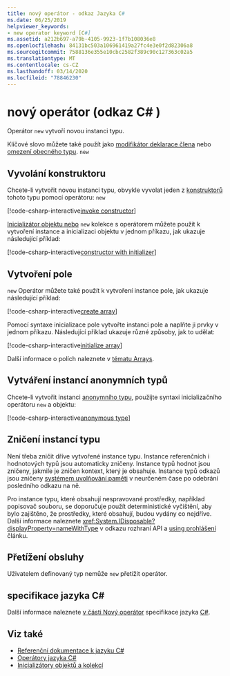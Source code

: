 ```yaml
---
title: nový operátor - odkaz Jazyka C#
ms.date: 06/25/2019
helpviewer_keywords:
- new operator keyword [C#]
ms.assetid: a212b697-a79b-4105-9923-1f7b108036e8
ms.openlocfilehash: 84131bc503a106961419a27fc4e3e0f2d82306a8
ms.sourcegitcommit: 7588136e355e10cbc2582f389c90c127363c02a5
ms.translationtype: MT
ms.contentlocale: cs-CZ
ms.lasthandoff: 03/14/2020
ms.locfileid: "78846230"
---
```

# <a name="new-operator-c-reference"></a>nový operátor (odkaz C# )

Operátor `new` vytvoří novou instanci typu.

Klíčové slovo můžete také použít jako [modifikátor deklarace člena](../keywords/new-modifier.md) nebo [omezení obecného typu](../keywords/new-constraint.md). `new`

## <a name="constructor-invocation"></a>Vyvolání konstruktoru

Chcete-li vytvořit novou instanci typu, obvykle vyvolat jeden z [konstruktorů](../../programming-guide/classes-and-structs/constructors.md) tohoto typu pomocí operátoru: `new`

[!code-csharp-interactive[invoke constructor](snippets/NewOperator.cs#Constructor)]

[Inicializátor objektu nebo](../../programming-guide/classes-and-structs/object-and-collection-initializers.md) `new` kolekce s operátorem můžete použít k vytvoření instance a inicializaci objektu v jednom příkazu, jak ukazuje následující příklad:

[!code-csharp-interactive[constructor with initializer](snippets/NewOperator.cs#ConstructorWithInitializer)]

## <a name="array-creation"></a>Vytvoření pole

`new` Operátor můžete také použít k vytvoření instance pole, jak ukazuje následující příklad:

[!code-csharp-interactive[create array](snippets/NewOperator.cs#Array)]

Pomocí syntaxe inicializace pole vytvořte instanci pole a naplňte ji prvky v jednom příkazu. Následující příklad ukazuje různé způsoby, jak to udělat:

[!code-csharp-interactive[initialize array](snippets/NewOperator.cs#ArrayInitialization)]

Další informace o polích naleznete v [tématu Arrays](../../programming-guide/arrays/index.md).

## <a name="instantiation-of-anonymous-types"></a>Vytváření instancí anonymních typů

Chcete-li vytvořit instanci [anonymního typu](../../programming-guide/classes-and-structs/anonymous-types.md), použijte syntaxi inicializačního operátoru `new` a objektu:

[!code-csharp-interactive[anonymous type](snippets/NewOperator.cs#AnonymousType)]

## <a name="destruction-of-type-instances"></a>Zničení instancí typu

Není třeba zničit dříve vytvořené instance typu. Instance referenčních i hodnotových typů jsou automaticky zničeny. Instance typů hodnot jsou zničeny, jakmile je zničen kontext, který je obsahuje. Instance typů odkazů jsou zničeny [systémem uvolňování paměti](../../../standard/garbage-collection/index.md) v neurčeném čase po odebrání posledního odkazu na ně.

Pro instance typu, které obsahují nespravované prostředky, například popisovač souboru, se doporučuje použít deterministické vyčištění, aby bylo zajištěno, že prostředky, které obsahují, budou vydány co nejdříve. Další informace naleznete <xref:System.IDisposable?displayProperty=nameWithType> v odkazu rozhraní API a [using prohlášení](../keywords/using-statement.md) článku.

## <a name="operator-overloadability"></a>Přetížení obsluhy

Uživatelem definovaný typ nemůže `new` přetížit operátor.

## <a name="c-language-specification"></a>specifikace jazyka C#

Další informace naleznete [v části Nový operátor](~/_csharplang/spec/expressions.md#the-new-operator) specifikace jazyka [C#](~/_csharplang/spec/introduction.md).

## <a name="see-also"></a>Viz také

- [Referenční dokumentace k jazyku C#](../index.md)
- [Operátory jazyka C#](index.md)
- [Inicializátory objektů a kolekcí](../../programming-guide/classes-and-structs/object-and-collection-initializers.md)
